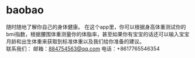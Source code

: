 # baobao
随时随地了解你自己的身体健康。 
在这个app里，你可以根据身高体重测试你的bmi指数，根据腰围体重测量你的体脂率，甚至如果你有宝宝的话还可以输入宝宝月龄和出生体重来获取到标准体重以及我们给你准备的建议。  
联系我们： 邮箱：884754563@qq.com  电话：+8617765546354 
